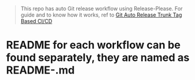 > This repo has auto Git release workflow using Release-Please. For guide and to know how it works, ref to [Git Auto Release Trunk Tag Based CI/CD](https://studiographene.atlassian.net/wiki/spaces/SGKB/pages/2147615558/Git+Auto+Release+Trunk+Tag+Based+CI+CD)


# README for each workflow can be found separately, they are named as README-<the-workflow-name>.md
